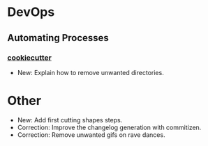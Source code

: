 # DevOps

## Automating Processes

### [cookiecutter](cookiecutter.md)

* New: Explain how to remove unwanted directories.

# Other

* New: Add first cutting shapes steps.
* Correction: Improve the changelog generation with commitizen.
* Correction: Remove unwanted gifs on rave dances.
